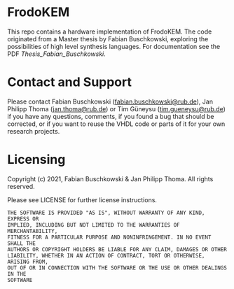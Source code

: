 # FrodoKEM

This repo contains a hardware implementation of FrodoKEM. The code originated from a Master thesis by Fabian Buschkowski, 
exploring the possibilities of high level synthesis languages. For documentation see the PDF *Thesis_Fabian_Buschkowski*.

# Contact and Support

Please contact Fabian Buschkowski (fabian.buschkowski@rub.de), Jan Philipp Thoma (jan.thoma@rub.de) or Tim Güneysu (tim.gueneysu@rub.de) if you have any questions, comments, if you found a bug that should be corrected, or if you want to reuse the VHDL code or parts of it for your own research projects. 

# Licensing

Copyright (c) 2021, Fabian Buschkowski & Jan Philipp Thoma. All rights reserved.

Please see LICENSE for further license instructions.


    THE SOFTWARE IS PROVIDED "AS IS", WITHOUT WARRANTY OF ANY KIND, EXPRESS OR
    IMPLIED, INCLUDING BUT NOT LIMITED TO THE WARRANTIES OF MERCHANTABILITY,
    FITNESS FOR A PARTICULAR PURPOSE AND NONINFRINGEMENT. IN NO EVENT SHALL THE
    AUTHORS OR COPYRIGHT HOLDERS BE LIABLE FOR ANY CLAIM, DAMAGES OR OTHER
    LIABILITY, WHETHER IN AN ACTION OF CONTRACT, TORT OR OTHERWISE, ARISING FROM,
    OUT OF OR IN CONNECTION WITH THE SOFTWARE OR THE USE OR OTHER DEALINGS IN THE
    SOFTWARE

